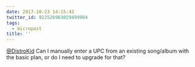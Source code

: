 ```yaml
---
date: 2017-10-23 14:15:42
twitter_id: 922526963029499904
tags:
  - micropost
title: ''
---
```


[@DistroKid](https://twitter.com/DistroKid) Can I manually enter a UPC from an existing song/album with the basic plan, or do I need to upgrade for that?

